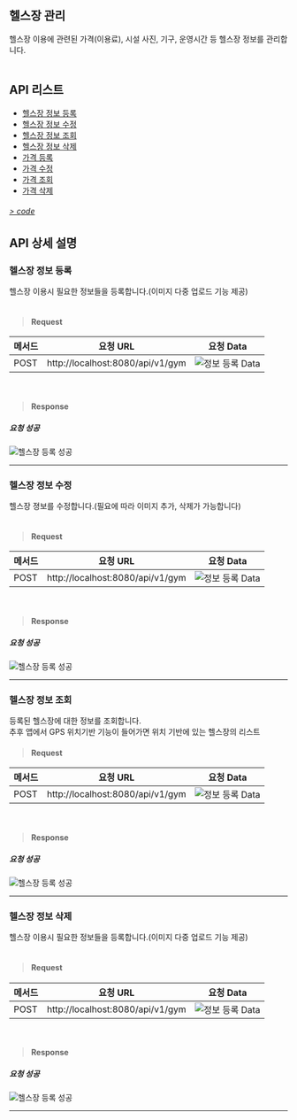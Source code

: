 ## 헬스장 관리
 헬스장 이용에 관련된 가격(이용료), 시설 사진, 기구, 운영시간 등 헬스장 정보를 관리합니다.
<br>
<br>


## API 리스트

- [헬스장 정보 등록](#헬스장-정보-등록)
- [헬스장 정보 수정](#헬스장-정보-수정)
- [헬스장 정보 조회](#헬스장-정보-조회)
- [헬스장 정보 삭제](#헬스장-정보-삭제)
- [가격 등록](#가격-등록)
- [가격 수정](#가격-수정)
- [가격 조회](#가격-조회)
- [가격 삭제](#가격-삭제)


###### [> code](https://github.com/underdarks/real_pt/blob/main/doc/member/code.md)

## API 상세 설명 
 
### 헬스장 정보 등록
 헬스장 이용시 필요한 정보들을 등록합니다.(이미지 다중 업로드 기능 제공)<br><br>
 
 
> #### Request
 |메서드|요청 URL|요청 Data|
|----|------|--------------|
|POST|http://localhost:8080/api/v1/gym|![정보 등록 Data](https://user-images.githubusercontent.com/41244406/165020103-1118eaa5-30b3-47e8-b134-294ba01fa1ba.PNG)|

<br>
 
> #### Response
##### 요청 성공

![헬스장 등록 성공](https://user-images.githubusercontent.com/41244406/165020909-778dd3de-e5f8-464a-8eab-ae22f7cb39e2.PNG)


- - -


### 헬스장 정보 수정
 헬스장 졍보를 수정합니다.(필요에 따라 이미지 추가, 삭제가 가능합니다)<br><br>
 
 
> #### Request
 |메서드|요청 URL|요청 Data|
|----|------|--------------|
|POST|http://localhost:8080/api/v1/gym|![정보 등록 Data](https://user-images.githubusercontent.com/41244406/165020103-1118eaa5-30b3-47e8-b134-294ba01fa1ba.PNG)|

<br>
 
> #### Response
##### 요청 성공

![헬스장 등록 성공](https://user-images.githubusercontent.com/41244406/165020909-778dd3de-e5f8-464a-8eab-ae22f7cb39e2.PNG)


- - -


### 헬스장 정보 조회
 등록된 헬스장에 대한 정보를 조회합니다.<br>
 추후 앱에서 GPS 위치기반 기능이 들어가면 위치 기반에 있는 헬스장의 리스트 
 
 
> #### Request
 |메서드|요청 URL|요청 Data|
|----|------|--------------|
|POST|http://localhost:8080/api/v1/gym|![정보 등록 Data](https://user-images.githubusercontent.com/41244406/165020103-1118eaa5-30b3-47e8-b134-294ba01fa1ba.PNG)|

<br>
 
> #### Response
##### 요청 성공

![헬스장 등록 성공](https://user-images.githubusercontent.com/41244406/165020909-778dd3de-e5f8-464a-8eab-ae22f7cb39e2.PNG)


- - -



### 헬스장 정보 삭제
 헬스장 이용시 필요한 정보들을 등록합니다.(이미지 다중 업로드 기능 제공)<br><br>
 
 
> #### Request
 |메서드|요청 URL|요청 Data|
|----|------|--------------|
|POST|http://localhost:8080/api/v1/gym|![정보 등록 Data](https://user-images.githubusercontent.com/41244406/165020103-1118eaa5-30b3-47e8-b134-294ba01fa1ba.PNG)|

<br>
 
> #### Response
##### 요청 성공

![헬스장 등록 성공](https://user-images.githubusercontent.com/41244406/165020909-778dd3de-e5f8-464a-8eab-ae22f7cb39e2.PNG)


- - -






